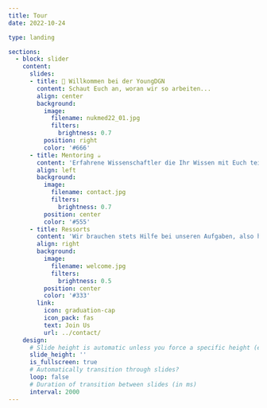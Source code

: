 ```yaml
---
title: Tour
date: 2022-10-24

type: landing

sections:
  - block: slider
    content:
      slides:
      - title: 👋 Willkommen bei der YoungDGN
        content: Schaut Euch an, woran wir so arbeiten...
        align: center
        background:
          image:
            filename: nukmed22_01.jpg
            filters:
              brightness: 0.7
          position: right
          color: '#666'
      - title: Mentoring ☕️
        content: 'Erfahrene Wissenschaftler die Ihr Wissen mit Euch teilen und gemeinsam neue spannende Themen entdecken!'
        align: left
        background:
          image:
            filename: contact.jpg
            filters:
              brightness: 0.7
          position: center
          color: '#555'
      - title: Ressorts
        content: 'Wir brauchen stets Hilfe bei unseren Aufgaben, also helft uns gerne bei unseren Zielen ...'
        align: right
        background:
          image:
            filename: welcome.jpg
            filters:
              brightness: 0.5
          position: center
          color: '#333'
        link:
          icon: graduation-cap
          icon_pack: fas
          text: Join Us
          url: ../contact/
    design:
      # Slide height is automatic unless you force a specific height (e.g. '400px')
      slide_height: ''
      is_fullscreen: true
      # Automatically transition through slides?
      loop: false
      # Duration of transition between slides (in ms)
      interval: 2000
---
```

